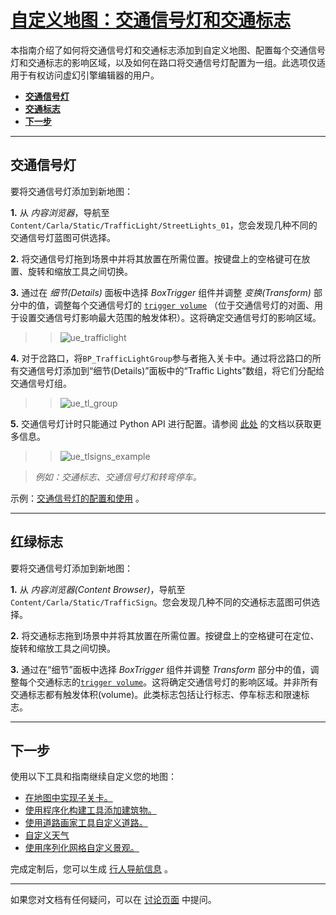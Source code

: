 # [自定义地图：交通信号灯和交通标志](https://carla.readthedocs.io/en/latest/tuto_M_custom_add_tl/)

本指南介绍了如何将交通信号灯和交通标志添加到自定义地图、配置每个交通信号灯和交通标志的影响区域，以及如何在路口将交通信号灯配置为一组。此选项仅适用于有权访问虚幻引擎编辑器的用户。

- [__交通信号灯__](#traffic-lights)
- [__交通标志__](#traffic-signs)
- [__下一步__](#next-steps)

---

## 交通信号灯 <span id="traffic-lights"></span>

要将交通信号灯添加到新地图：

__1.__ 从 _内容浏览器_，导航至 `Content/Carla/Static/TrafficLight/StreetLights_01`，您会发现几种不同的交通信号灯蓝图可供选择。

__2.__ 将交通信号灯拖到场景中并将其放置在所需位置。按键盘上的空格键可在放置、旋转和缩放工具之间切换。

__3.__ 通过在 _细节(Details)_ 面板中选择 _BoxTrigger_ 组件并调整 _变换(Transform)_ 部分中的值，调整每个交通信号灯的 [`trigger volume`][triggerlink] （位于交通信号灯的对面、用于设置交通信号灯影响最大范围的触发体积）。这将确定交通信号灯的影响区域。

>>![ue_trafficlight](./img/ue_trafficlight.jpg)

__4.__ 对于岔路口，将`BP_TrafficLightGroup`参与者拖入关卡中。通过将岔路口的所有交通信号灯添加到“细节(Details)”面板中的“Traffic Lights”数组，将它们分配给交通信号灯组。

>>![ue_tl_group](./img/ue_tl_group.jpg)

__5.__ 交通信号灯计时只能通过 Python API 进行配置。请参阅 [此处](core_actors.md#traffic-signs-and-traffic-lights) 的文档以获取更多信息。 

>>![ue_tlsigns_example](./img/ue_tlsigns_example.jpg)

> _例如：交通标志、交通信号灯和转弯停车。_

[triggerlink]: python_api.md#carla.TrafficSign.trigger_volume

示例：[交通信号灯的配置和使用](tuto_G_traffic_light.md) 。

---

## 红绿标志 <span id="traffic-signs"></span>

要将交通信号灯添加到新地图：

__1.__ 从 _内容浏览器(Content Browser)_，导航至 `Content/Carla/Static/TrafficSign`。您会发现几种不同的交通标志蓝图可供选择。

__2.__ 将交通标志拖到场景中并将其放置在所需位置。按键盘上的空格键可在定位、旋转和缩放工具之间切换。

__3.__ 通过在“细节”面板中选择 _BoxTrigger_ 组件并调整 _Transform_ 部分中的值，调整每个交通标志的[`trigger volume`][triggerlink]。这将确定交通信号灯的影响区域。并非所有交通标志都有触发体积(volume)。此类标志包括让行标志、停车标志和限速标志。 

---

## 下一步 <span id="next-steps"></span>

使用以下工具和指南继续自定义您的地图：

- [在地图中实现子关卡。](tuto_M_custom_layers.md)
- [使用程序化构建工具添加建筑物。](tuto_M_custom_buildings.md)
- [使用道路画家工具自定义道路。](tuto_M_custom_road_painter.md)
- [自定义天气](tuto_M_custom_weather_landscape.md#weather-customization)
- [使用序列化网格自定义景观。](tuto_M_custom_weather_landscape.md#add-serial-meshes)

完成定制后，您可以生成 [行人导航信息](tuto_M_generate_pedestrian_navigation.md) 。

---

如果您对文档有任何疑问，可以在 [讨论页面](https://github.com/OpenHUTB/doc/issues) 中提问。
